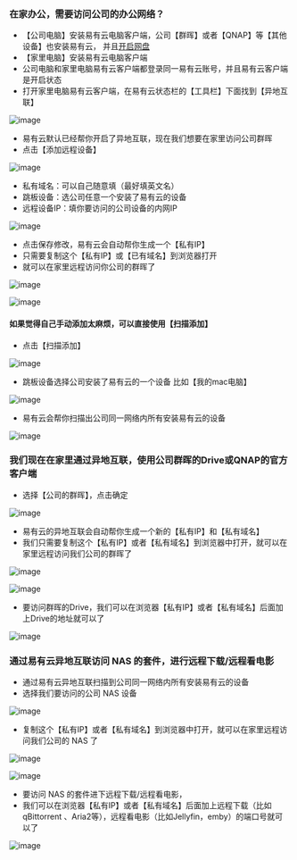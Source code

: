 ### 在家办公，需要访问公司的办公网络？

- 【公司电脑】安装易有云电脑客户端，公司【群晖】或者【QNAP】等【其他设备】也安装易有云，
并且[开启网盘](https://doc.linkease.com/zh/guide/linkease/install/device/windows.html)
- 【家里电脑】安装易有云电脑客户端
- 公司电脑和家里电脑易有云客户端都登录同一易有云账号，并且易有云客户端是开启状态
- 打开家里电脑易有云客户端，在易有云状态栏的【工具栏】下面找到【异地互联】

![image](./image/remote/1.jpg)

- 易有云默认已经帮你开启了异地互联，现在我们想要在家里访问公司群晖
- 点击【添加远程设备】

![image](./image/remote/20.jpg)

- 私有域名：可以自己随意填（最好填英文名）
- 跳板设备：选公司任意一个安装了易有云的设备
- 远程设备IP：填你要访问的公司设备的内网IP

![image](./image/remote/21.jpg)

- 点击保存修改，易有云会自动帮你生成一个【私有IP】
- 只需要复制这个【私有IP】或【已有域名】到浏览器打开
- 就可以在家里远程访问你公司的群晖了

![image](./image/remote/22.jpg)

![image](./image/remote/23.jpg)

#### 如果觉得自己手动添加太麻烦，可以直接使用【扫描添加】

- 点击【扫描添加】

![image](./image/remote/2.jpg)

- 跳板设备选择公司安装了易有云的一个设备 比如【我的mac电脑】

![image](./image/remote/3.jpg)

- 易有云会帮你扫描出公司同一网络内所有安装易有云的设备

![image](./image/remote/4.jpg)

### 我们现在在家里通过异地互联，使用公司群晖的Drive或QNAP的官方客户端

- 选择【公司的群晖】，点击确定

![image](./image/remote/5.jpg)

- 易有云的异地互联会自动帮你生成一个新的【私有IP】和【私有域名】
- 我们只需要复制这个【私有IP】或者【私有域名】到浏览器中打开，就可以在家里远程访问我们公司的群晖了

![image](./image/remote/6.jpg)

![image](./image/remote/7.jpg)

- 要访问群晖的Drive，我们可以在浏览器【私有IP】或者【私有域名】后面加上Drive的地址就可以了

![image](./image/remote/8.jpg)


### 通过易有云异地互联访问 NAS 的套件，进行远程下载/远程看电影

- 通过易有云异地互联扫描到公司同一网络内所有安装易有云的设备
- 选择我们要访问的公司 NAS 设备

![image](./image/remote/9.jpg)

- 复制这个【私有IP】或者【私有域名】到浏览器中打开，就可以在家里远程访问我们公司的 NAS 了

![image](./image/remote/10.jpg)

![image](./image/remote/12.jpg)

- 要访问 NAS 的套件进下远程下载/远程看电影，
- 我们可以在浏览器【私有IP】或者【私有域名】后面加上远程下载（比如qBittorrent 、Aria2等），远程看电影（比如Jellyfin，emby）的端口号就可以了

![image](./image/remote/11.jpg)


